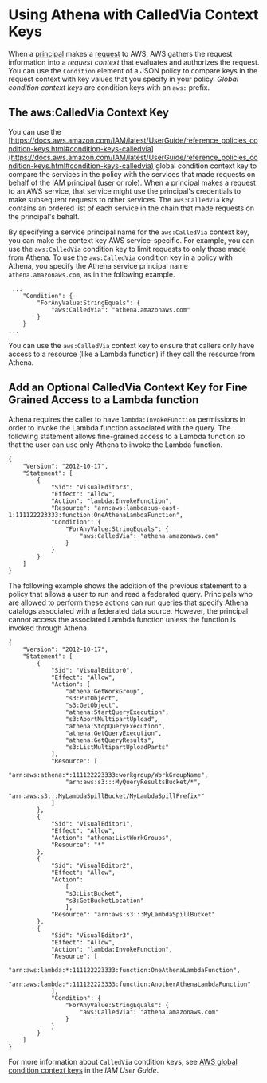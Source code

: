 # Using Athena with CalledVia Context Keys<a name="security-iam-athena-calledvia"></a>

When a [principal](https://docs.aws.amazon.com/IAM/latest/UserGuide/intro-structure.html#intro-structure-principal) makes a [request](https://docs.aws.amazon.com/IAM/latest/UserGuide/intro-structure.html#intro-structure-request) to AWS, AWS gathers the request information into a *request context* that evaluates and authorizes the request\. You can use the `Condition` element of a JSON policy to compare keys in the request context with key values that you specify in your policy\. *Global condition context keys* are condition keys with an `aws:` prefix\.

## The aws:CalledVia Context Key<a name="security-iam-athena-calledvia-the-awscalledvia-context-key"></a>

You can use the [https://docs.aws.amazon.com/IAM/latest/UserGuide/reference_policies_condition-keys.html#condition-keys-calledvia](https://docs.aws.amazon.com/IAM/latest/UserGuide/reference_policies_condition-keys.html#condition-keys-calledvia) global condition context key to compare the services in the policy with the services that made requests on behalf of the IAM principal \(user or role\)\. When a principal makes a request to an AWS service, that service might use the principal's credentials to make subsequent requests to other services\. The `aws:CalledVia` key contains an ordered list of each service in the chain that made requests on the principal's behalf\.

By specifying a service principal name for the `aws:CalledVia` context key, you can make the context key AWS service\-specific\. For example, you can use the `aws:CalledVia` condition key to limit requests to only those made from Athena\. To use the `aws:CalledVia` condition key in a policy with Athena, you specify the Athena service principal name `athena.amazonaws.com`, as in the following example\.

```
 ...
    "Condition": {
        "ForAnyValue:StringEquals": { 
            "aws:CalledVia": "athena.amazonaws.com"
        }
    }
...
```

You can use the `aws:CalledVia` context key to ensure that callers only have access to a resource \(like a Lambda function\) if they call the resource from Athena\.

## Add an Optional CalledVia Context Key for Fine Grained Access to a Lambda function<a name="security-iam-athena-calledvia-example-policy-to-add-an-optional-calledvia-context-key-for-fine-grained-access-to-a-lambda-function"></a>

Athena requires the caller to have `lambda:InvokeFunction` permissions in order to invoke the Lambda function associated with the query\. The following statement allows fine\-grained access to a Lambda function so that the user can use only Athena to invoke the Lambda function\.

```
{
    "Version": "2012-10-17",
    "Statement": [
        {
            "Sid": "VisualEditor3",
            "Effect": "Allow",
            "Action": "lambda:InvokeFunction",
            "Resource": "arn:aws:lambda:us-east-1:111122223333:function:OneAthenaLambdaFunction",
            "Condition": {
                "ForAnyValue:StringEquals": {
                    "aws:CalledVia": "athena.amazonaws.com"
                }
            }
        }
    ]
}
```

The following example shows the addition of the previous statement to a policy that allows a user to run and read a federated query\. Principals who are allowed to perform these actions can run queries that specify Athena catalogs associated with a federated data source\. However, the principal cannot access the associated Lambda function unless the function is invoked through Athena\.

```
{
    "Version": "2012-10-17",
    "Statement": [
        {
            "Sid": "VisualEditor0", 
            "Effect": "Allow",
            "Action": [ 
                "athena:GetWorkGroup", 
                "s3:PutObject", 
                "s3:GetObject", 
                "athena:StartQueryExecution", 
                "s3:AbortMultipartUpload",  
                "athena:StopQueryExecution", 
                "athena:GetQueryExecution", 
                "athena:GetQueryResults", 
                "s3:ListMultipartUploadParts" 
            ], 
            "Resource": [ 
                "arn:aws:athena:*:111122223333:workgroup/WorkGroupName",
                "arn:aws:s3:::MyQueryResultsBucket/*", 
                "arn:aws:s3:::MyLambdaSpillBucket/MyLambdaSpillPrefix*"
            ] 
        }, 
        {
            "Sid": "VisualEditor1", 
            "Effect": "Allow", 
            "Action": "athena:ListWorkGroups", 
            "Resource": "*" 
        }, 
        {
            "Sid": "VisualEditor2", 
            "Effect": "Allow", 
            "Action": 
                [ 
                "s3:ListBucket", 
                "s3:GetBucketLocation" 
                ], 
            "Resource": "arn:aws:s3:::MyLambdaSpillBucket" 
        },
        {
            "Sid": "VisualEditor3",
            "Effect": "Allow",
            "Action": "lambda:InvokeFunction",
            "Resource": [
                "arn:aws:lambda:*:111122223333:function:OneAthenaLambdaFunction", 
                "arn:aws:lambda:*:111122223333:function:AnotherAthenaLambdaFunction"
            ], 
            "Condition": {
                "ForAnyValue:StringEquals": { 
                    "aws:CalledVia": "athena.amazonaws.com"
                }
            }
        }            
    ]
}
```

For more information about `CalledVia` condition keys, see [AWS global condition context keys](https://docs.aws.amazon.com/IAM/latest/UserGuide/reference_policies_condition-keys.html) in the *IAM User Guide*\.